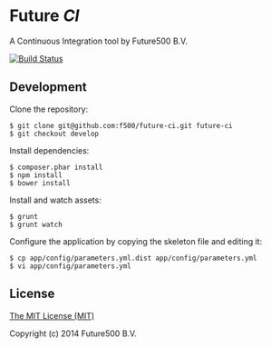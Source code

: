 Future _CI_
===========

A Continuous Integration tool by Future500 B.V.

[![Build Status](https://travis-ci.org/f500/future-ci.png)](https://travis-ci.org/f500/future-ci)

Development
-----------

Clone the repository:

    $ git clone git@github.com:f500/future-ci.git future-ci
    $ git checkout develop

Install dependencies:

    $ composer.phar install
    $ npm install
    $ bower install

Install and watch assets:

    $ grunt
    $ grunt watch

Configure the application by copying the skeleton file and editing it:

    $ cp app/config/parameters.yml.dist app/config/parameters.yml
    $ vi app/config/parameters.yml

License
-------

[The MIT License (MIT)](https://github.com/f500/future-ci/blob/master/LICENSE)

Copyright (c) 2014 Future500 B.V.
